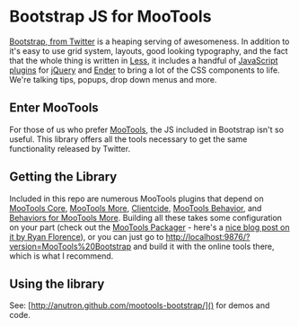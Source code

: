 # Bootstrap JS for MooTools

[Bootstrap, from Twitter](http://twitter.github.com/bootstrap/) is a heaping serving of awesomeness. In addition to it's easy to use grid system, layouts, good looking typography, and the fact that the whole thing is written in [Less](http://lesscss.org), it includes a handful of [JavaScript plugins](http://twitter.github.com/bootstrap/javascript.html) for [jQuery](http://jquery.com/) and [Ender](http://ender.no.de/) to bring a lot of the CSS components to life. We're talking tips, popups, drop down menus and more.

## Enter MooTools

For those of us who prefer [MooTools](http://mootools.net), the JS included in Bootstrap isn't so useful. This library offers all the tools necessary to get the same functionality released by Twitter.

## Getting the Library

Included in this repo are numerous MooTools plugins that depend on [MooTools Core](http://mootools.net/download), [MooTools More](http://mootools.net/more), [Clientcide](http://clientcide.com), [MooTools Behavior](http://github.com/anutron/behavior), and [Behaviors for MooTools More](http://github.com/anutron/more-behaviors). Building all these takes some configuration on your part (check out the [MooTools Packager](https://github.com/kamicane/packager/) - here's a [nice blog post on it by Ryan Florence](http://ryanflorence.com/packager/)), or you can just go to [http://localhost:9876/?version=MooTools%20Bootstrap](http://localhost:9876/?version=MooTools%20Bootstrap) and build it with the online tools there, which is what I recommend.

## Using the library

See: [http://anutron.github.com/mootools-bootstrap/]() for demos and code.